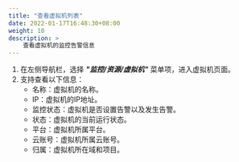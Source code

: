 ```yaml
---
title: "查看虚拟机列表"
date: 2022-01-17T16:48:30+08:00
weight: 10
description: >
    查看虚拟机的监控告警信息
---
```


1. 在左侧导航栏，选择 **_"监控/资源/虚拟机"_** 菜单项，进入虚拟机页面。
2. 支持查看以下信息：
    - 名称：虚拟机的名称。
    - IP：虚拟机的IP地址。
    - 监控状态：虚拟机是否设置告警以及发生告警。
    - 状态：虚拟机的当前运行状态。
    - 平台：虚拟机所属平台。
    - 云账号：虚拟机所属云账号。
    - 归属：虚拟机所在域和项目。